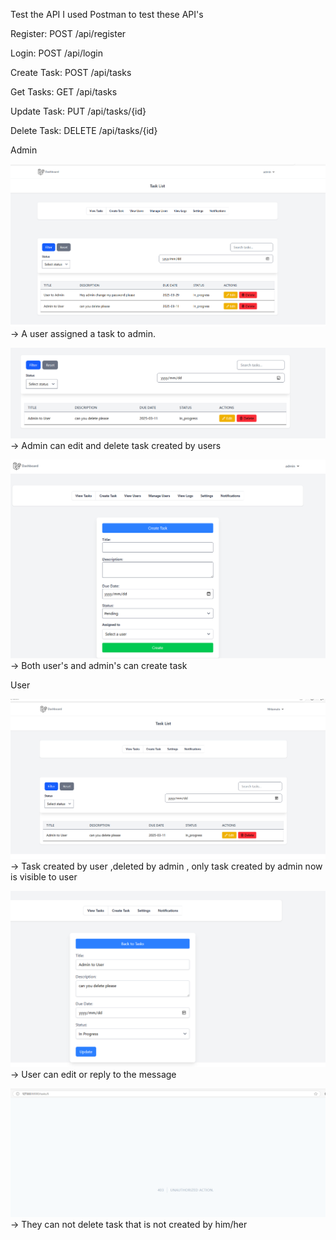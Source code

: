Test the API
I used Postman to test these API's

Register: POST /api/register

Login: POST /api/login

Create Task: POST /api/tasks

Get Tasks: GET /api/tasks

Update Task: PUT /api/tasks/{id}

Delete Task: DELETE /api/tasks/{id}


Admin 

![img.png](img.png) -> A user assigned a task to admin.

![img_1.png](img_1.png) -> Admin can edit and delete task created by users 

![img_2.png](img_2.png) -> Both user's and admin's can create task 


User

![img_3.png](img_3.png) -> Task created by user ,deleted by admin , only task created by admin now is visible to user

![img_4.png](img_4.png) -> User can edit or reply to the message 

![img_5.png](img_5.png) -> They can not delete task that is not created by him/her 
